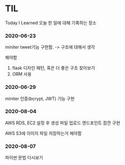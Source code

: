 # TIL
Today I Learned  오늘 한 일에 대해 기록하는 장소 

### 2020-06-23

miniter tweet기능 구현함. 
-> 구조에 대해서 생각

해야함
1. flask 디자인 패턴, 혹은 더 좋은 구조 찾아보기
2. ORM 사용 

### 2020-06-29

miniter 인증(bcrypt, JWT) 기능 구현

### 2020-08-04

AWS RDS, EC2 설정 후 생성
파일 업로드 엔드포인트 잠깐 구현 

AWS S3에 이미지 파일 저장하는거 해야함

### 2020-08-07

파이썬 문법 다시보기




